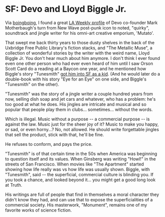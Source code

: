 # SF: Devo and Lloyd Biggle Jr.

Via [boingboing](http://www.boingboing.net/2007/12/06/mark-mothersbaugh-pr.html), I found a great [LA Weekly profile](http://www.laweekly.com/music/music/are-you-not-devo-you-are-mutato/17826/) of Devo co-founder Mark Motherbaugh's turn from New Wave post-punk icon to noted, "quirky", soundtrack and jingle writer for his omni-art creative emporium, 'Mutato'.

That swept me back thirty years to those dusty shelves in the back of the Uxbridge Free Public Library's fiction stacks, and "The Metallic Muse", a collection of wonderful stories by the writer with the weird name, Lloyd Biggle Jr. You don't hear much about him anymore. I don't think I ever found even one other person who had ever even heard of him until I saw Orson Scott Card do a reading at a Baycon one year, and he mentioned how Biggle's story "Tunesmith" [got him into SF as a kid](http://www.hatrack.com/osc/reviews/f&sf/89-10.html). (And he would later do a double-book with his story "Eye for an Eye" on one side, and Biggle's "Tunesmith" on the other).

"Tunesmith" was the story of a jingle writer a couple hundred years from now, selling dish soap and jet cars and whatever, who has a problem: he's too good at what he does. His jingles are intricate and musical and so popular that people play them in clubs... sometimes... without the words.

Which is illegal. Music without a purpose -- a commercial purpose -- is against the law. Music just for the sheer joy of it? Music to make you happy, or sad, or even horny...? No, not allowed. He should write forgettable jingles that sell the product, stick with that, he'll be fine.

He refuses to conform, and pays the price.

"Tunesmith" is of that certain time in the 50s when America was beginning to question itself and its values. When Ginsberg was writing "Howl!" in the streets of San Francisco. When movies like "The Apartment" started showing how life really was vs how life was usually shown. Biggle, with "Tunesmith", said -- the superficial, commercial culture is blinding you. If you took a chance, and looked beyond it... you might get a good long look at Truth.

His writings are full of people that find in themselves a moral character they didn't know they had, and can use that to expose the superficialities of a commercial society. His masterwork, "Monument", remains one of my favorite works of science fiction.

